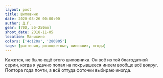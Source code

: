 ```yaml
---
layout: post
title: Шиповник
date: 2020-03-26 00:00:00
author: Д.Г.
gear: [70D, 55-250mm]
shoot_date: 2018-11-05
location: Манихино
colors: ['4c120a', '280905']
tags: [растения, розоцветные, шиповник, ягоды]
---
```

Кажется, не было ещё этого шиповника. Он всё из той благодатной серии, когда я удачно попал на покрывшееся инеем вообще всё вокруг. Полтора года почти, а всё оттуда фоточки выбираю иногда.

